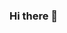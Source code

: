 ### Hi there 👋

<!--
**Ayikanying-ux/Ayikanying-ux** is a ✨ _special_ ✨ repository because its `README.md` (this file) appears on your GitHub profile.

Here are some ideas to get you started:

- 🔭 I’m currently working on ...Cashless
- 🌱 I’m currently learning ...Full stack software engineering
- 👯 I’m looking to collaborate on ...Django projects
- 🤔 I’m looking for help with ...Django
- 💬 Ask me about ... Anything related to Python
- 📫 How to reach me: ... LinkedIn
- 😄 Pronouns: ...He/Him
- ⚡ Fun fact: ...
-->
